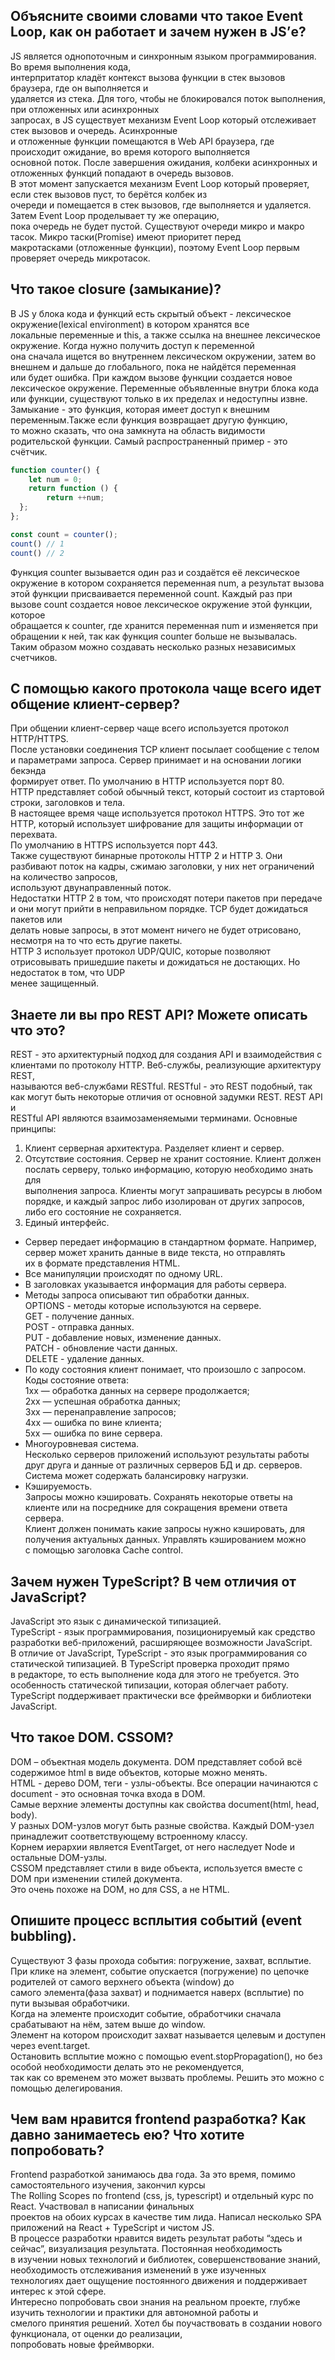 ## Объясните своими словами что такое Event Loop, как он работает и зачем нужен в JS’е?
JS является однопоточным и синхронным языком программирования. Во время выполнения кода,    
интерпритатор кладёт контекст вызова функции в стек вызовов браузера, где он выполняется и    
удаляется из стека. Для того, чтобы не блокировался поток выполнения, при отложенных или асинхронных    
запросах, в JS существует механизм Event Loop который отслеживает стек вызовов и очередь. Асинхронные    
и отложенные функции помещаются в Web API браузера, где происходит ожидание, во время которого выполняется    
основной поток. После завершения ожидания, колбеки асинхронных и отложенных функций попадают в очередь вызовов.    
В этот момент запускается механизм Event Loop который проверяет, если стек вызовов пуст, то берётся колбек из    
очереди и помещается в стек вызовов, где выполняется и удаляется. Затем Event Loop проделывает ту же операцию,    
пока очередь не будет пустой. Существуют очереди микро и макро тасок. Микро таски(Promise) имеют приоритет перед    
макротасками (отложенные функции), поэтому Event Loop первым проверяет очередь микротасок. 

## Что такое closure (замыкание)?
В JS у блока кода и функций есть скрытый объект - лексическое окружение(lexical environment) в котором хранятся все    
локальные переменные и this, а также ссылка на внешнее лексическое окружение. Когда нужно получить доступ к переменной    
она сначала ищется во внутреннем лексическом окружении, затем во внешнем и дальше до глобального, пока не найдётся переменная    
или будет ошибка. При каждом вызове функции создается новое лексическое окружение. Переменные объявленные внутри блока кода    
или функции, существуют только в их пределах и недоступны извне.    
Замыкание - это функция, которая имеет доступ к внешним переменным.Также если функция возвращает другую функцию,    
то можно сказать, что она замкнута на область видимости родительской функции.
Самый распространенный пример - это счётчик.
```js
function counter() {
	let num = 0;
	return function () {
		return ++num;
  };
};

const count = counter();
count() // 1
count() // 2
```
Функция counter вызывается один раз и создаётся её лексическое окружение в котором сохраняется переменная num, а результат вызова    
этой функции присваивается переменной count. Каждый раз при вызове count создается новое лексическое окружение этой функции, которое    
обращается к counter, где хранится переменная num и изменяется при обращении к ней, так как функция counter больше не вызывалась.    
Таким образом можно создавать несколько разных независимых счетчиков.

## С помощью какого протокола чаще всего идет общение клиент-сервер?
При общении клиент-сервер чаще всего используется протокол HTTP/HTTPS.    
После установки соединения TCP клиент посылает сообщение с телом и параметрами запроса. Сервер принимает и на основании логики бекэнда    
формирует ответ. По умолчанию в HTTP используется порт 80.    
HTTP представляет собой обычный текст, который состоит из стартовой строки, заголовков и тела.    
В настоящее время чаще используется протокол HTTPS. Это тот же HTTP, который использует шифрование для защиты информации от перехвата.    
По умолчанию в HTTPS используется порт 443.    
Также существуют бинарные протоколы HTTP 2 и HTTP 3. Они разбивают поток на кадры, сжимаю заголовки, у них нет ограничений на количество запросов,    
используют двунаправленный поток.    
Недостатки HTTP 2 в том, что происходят потери пакетов при передаче и они могут прийти в неправильном порядке. TCP будет дожидаться пакетов или    
делать новые запросы, в этот момент ничего не будет отрисовано, несмотря на то что есть другие пакеты.    
HTTP 3 использует протокол UDP/QUIC, которые позволяют отрисовывать пришедшие пакеты и дожидаться не достающих. Но недостаток в том, что UDP   
менее защищенный.

## Знаете ли вы про REST API? Можете описать что это?
REST - это архитектурный подход для создания API и взаимодействия с клиентами по протоколу HTTP.  Веб-службы, реализующие архитектуру REST,    
называются веб-службами RESTful. RESTful - это REST подобный, так как могут быть некоторые отличия от основной задумки REST. REST API и    
RESTful API являются взаимозаменяемыми терминами.
Основные принципы:
1. Клиент серверная архитектура. Разделяет клиент и сервер.
2. Отсутствие состояния. Сервер не хранит состояние. Клиент должен послать серверу, только информацию, которую необходимо знать для    
выполнения запроса. Клиенты могут запрашивать ресурсы в любом порядке, и каждый запрос либо изолирован от других запросов,    
либо его состояние не сохраняется.
3. Единый интерфейс.
* Сервер передает информацию в стандартном формате. Например, сервер может хранить данные в виде текста, но отправлять    
их в формате представления HTML.
* Все манипуляции происходят по одному URL.
* В заголовках указывается информация для работы сервера.
* Методы запроса описывают тип обработки данных.    
OPTIONS - методы которые используются на сервере.    
GET - получение данных.    
POST - отправка данных.    
PUT - добавление новых, изменение данных.    
PATCH - обновление части данных.    
DELETE - удаление данных.    
* По коду состояния клиент понимает, что произошло с запросом.    
Коды состояние ответа:    
1xx — обработка данных на сервере продолжается;    
2xx — успешная обработка данных;    
3xx — перенаправление запросов;    
4xx — ошибка по вине клиента;    
5xx — ошибка по вине сервера.    
* Многоуровневая система.    
Несколько серверов приложений используют результаты работы друг друга  и данные от различных серверов БД и др. серверов.    
Система может содержать балансировку нагрузки.
* Кэшируемость.    
Запросы можно кэшировать. Сохранять некоторые ответы на клиенте или на посреднике для сокращения времени ответа сервера.    
Клиент должен понимать какие запросы нужно кэшировать, для получения актуальных данных. Управлять кэшированием можно    
с помощью заголовка Cache control.

## Зачем нужен TypeScript? В чем отличия от JavaScript?
JavaScript это язык с динамической типизацией.    
TypeScript - язык программирования, позиционируемый как средство разработки веб-приложений, расширяющее возможности JavaScript.    
В отличие от JavaScript, TypeScript - это язык программирования со статической типизацией. В TypeScript проверка проходит прямо    
в редакторе, то есть выполнение кода для этого не требуется. Это особенность статической типизации, которая облегчает работу.    
TypeScript поддерживает практически все фреймворки и библиотеки JavaScript.    

## Что такое DOM. CSSOM?
DOM – объектная модель документа. DOM представляет собой всё содержимое html в виде объектов, которые можно менять.    
HTML - дерево DOM, теги - узлы-объекты. Все операции начинаются с document - это основная точка входа в DOM.    
Самые верхние элементы доступны как свойства document(html, head, body).    
У разных DOM-узлов могут быть разные свойства. Каждый DOM-узел принадлежит соответствующему встроенному классу.    
Корнем иерархии является EventTarget, от него наследует Node и остальные DOM-узлы.    
CSSOM представляет стили в виде объекта, используется вместе с DOM при изменении стилей документа.    
Это очень похоже на DOM, но для CSS, а не HTML.

## Опишите процесс всплытия событий (event bubbling).
Существуют 3 фазы прохода события: погружение, захват, всплытие.    
При клике на элемент, событие опускается (погружение) по цепочке родителей от самого верхнего объекта (window) до    
самого элемента(фаза захват) и поднимается наверх (всплытие) по пути вызывая обработчики.    
Когда на элементе происходит событие, обработчики сначала срабатывают на нём, затем выше до window.    
Элемент на котором происходит захват называется целевым и доступен через event.target.    
Остановить всплытие можно с помощью event.stopPropagation(), но без особой необходимости делать это не рекомендуется,    
так как со временем это может вызвать проблемы. Решить это можно с помощью делегирования.

## Чем вам нравится frontend разработка? Как давно занимаетесь ею? Что хотите попробовать?
Frontend разработкой занимаюсь два года. За это время, помимо самостоятельного изучения, закончил курсы    
The Rolling Scopes по frontend (css, js, typescript) и отдельный курс по React. Участвовал в написании финальных    
проектов на обоих курсах в качестве тим лида. Написал несколько SPA приложений на React + TypeScript  и чистом  JS.    
В процессе разработки нравится видеть результат работы “здесь и сейчас”, визуализация результата. Постоянная необходимость    
в изучении новых технологий и библиотек, совершенствование знаний, необходимость отслеживания изменений в уже изученных    
технологиях дает ощущение постоянного движения и поддерживает интерес к этой сфере.    
Интересно попробовать свои знания на реальном проекте, глубже изучить технологии и практики для автономной работы и    
смелого принятия решений. Хотел бы поучаствовать в создании нового функционала, от оценки до реализации,    
попробовать новые фреймворки. 



